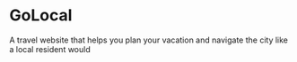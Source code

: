 # GoLocal
A travel website that helps you plan your vacation and navigate the city like a local resident would
